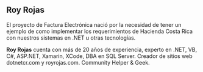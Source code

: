 ## Roy Rojas

El proyecto de Factura Electrónica nació por la necesidad de tener un ejemplo de como implementar los requerimientos de Hacienda Costa Rica con nuestros sistemas en .NET u otras tecnologías.

__Roy Rojas__ cuenta con más de 20 años de experiencia, experto en .NET, VB, C#, ASP.NET, Xamarin, XCode, DBA en SQL Server. 
Creador de sitios web dotnetcr.com y royrojas.com. Community Helper & Geek.
